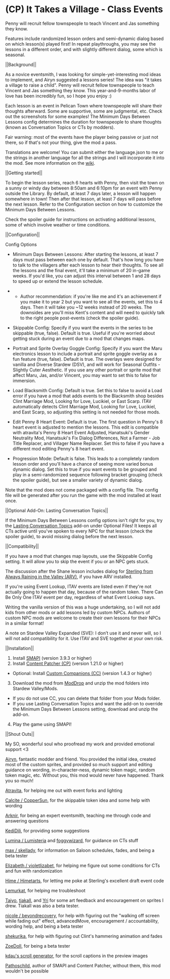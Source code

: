 # (CP) It Takes a Village - Class Events

Penny will recruit fellow townspeople to teach Vincent and Jas something they know.

Features include randomized lesson orders and semi-dynamic dialog based on which lesson(s) played first! In repeat playthroughs, you may see the lessons in a different order, and with slightly different dialog, some which is seasonal.

||Background||

As a novice eventsmith, I was looking for simple-yet-interesting mod ideas to implement, and Airyn suggested a lessons series! The idea was "it takes a village to raise a child". Penny will recruit fellow townspeople to teach Vincent and Jas something they know. This year-and-9-months labor of love has been incredibly fun, so I hope you enjoy :)

Each lesson is an event in Pelican Town where townspeople will share their thoughts afterward. Some are supportive, some are judgmental, etc. Check out the screenshots for some examples! The Minimum Days Between Lessons config determines the duration for townspeople to share thoughts (known as Conversation Topics or CTs by modders).

Fair warning: most of the events have the player being passive or just not there, so if that's not your thing, give the mod a pass.

Translations are welcome! You can submit either the language.json to me or the strings in another language for all the strings and I will incorporate it into the mod. See more information on the <a href="https://stardewvalleywiki.com/Modding:Translations">wiki</a>.


||Getting started||

To begin the lesson series, reach 6 hearts with Penny, then visit the town on a sunny or windy day between 8:50am and 6:10pm for an event with Penny outside the Library. By default, at least 7 days later, a lesson will happen somewhere in town! Then after that lesson, at least 7 days will pass before the next lesson. Refer to the Configuration section on how to customize the Minimum Days Between Lessons.


Check the spoiler guide for instructions on activating additional lessons, some of which involve weather or time conditions.


||Configuration||

Config Options

* Minimum Days Between Lessons: After starting the lessons, at least 7 days must pass between each one by default. That's how long you have to talk to the villagers after each lesson to hear their thoughts. To see all the lessons and the final event, it'll take a minimum of 20 in-game weeks. If you'd like, you can adjust this interval between 1 and 28 days to speed up or extend the lesson schedule.
* * Author recommendation: if you're like me and it's an achievement if you make it to year 2 but you want to see all the events, set this to 4 days. Then it will take you ~12 weeks instead of 20 weeks. The downsides are you'll miss Kent's content and will need to quickly talk to the right people post-events (check the spoiler guide).

* Skippable Config: Specify if you want the events in the series to be skippable (true, false). Default is true. Useful if you're worried about getting stuck during an event due to a mod that changes maps.

* Portrait and Sprite Overlay Goggle Config: Specify if you want the Maru electronics lesson to include a portrait and sprite goggle overlay as a fun feature (true, false). Default is true. The overlays were designed for vanilla and Diverse Stardew (DSV), and will work for Seasonal Outfits - Slightly Cuter Aesthetic. If you use any other portrait or sprite mod that affect Maru, Jas, and/or Vincent, you may want to set this to false for immersion.

* Load Blacksmith Config: Default is true. Set this to false to avoid a Load error if you have a mod that adds events to the Blacksmith shop besides Clint Marriage Mod, Looking for Love, Lucikiel, or East Scarp. ITAV automatically detects Clint Marriage Mod, Looking for Love, Lucikiel, and East Scarp, so adjusting this setting is not needed for those mods.

* Edit Penny 8 Heart Event: Default is true. The first question in Penny's 8 heart event is adjusted to mention the lessons. This edit is compatible with atravita's Penny 8 Heart Event Adjusted, Hanatsuki's Gender Neutrality Mod, Hanatsuki's Fix Dialog Differences, Not a Farmer - Job Title Replacer, and Villager Name Replacer. Set this to false if you have a different mod editing Penny's 8 heart event.

* Progression Mode: Default is false. This leads to a completely random lesson order and you'll have a chance of seeing more varied bonus dynamic dialog. Set this to true if you want events to be grouped and play in a semi-randomized sequence following bracket grouping (check the spoiler guide), but see a smaller variety of dynamic dialog.

Note that the mod does not come packaged with a config file. The config file will be generated after you run the game with the mod installed at least once.


||Optional Add-On: Lasting Conversation Topics||

If the Minimum Days Between Lessons config options isn't right for you, try the <a href="https://www.nexusmods.com/stardewvalley/mods/14377">Lasting Conversation Topics</a> add-on under Optional Files! It keeps all CTs active until you've spoken to every NPC for that lesson (check the spoiler guide), to avoid missing dialog before the next lesson.


||Compatibility||

If you have a mod that changes map layouts, use the Skippable Config setting. It will allow you to skip the event if you or an NPC gets stuck.

The discussion after the Shane lesson includes dialog for <a href="https://www.nexusmods.com/stardewvalley/mods/9999">Sterling from Always Raining in the Valley (ARV)</a>, if you have ARV installed.

If you're using Event Lookup, ITAV events are listed even if they're not actually going to happen that day, because of the random token. There Can Be Only One ITAV event per day, regardless of what Event Lookup says.

Writing the vanilla version of this was a huge undertaking, so I will not add kids from other mods or add lessons led by custom NPCs. Authors of custom NPC mods are welcome to create their own lessons for their NPCs in a similar format!

A note on Stardew Valley Expanded (SVE): I don’t use it and never will, so I will not add compatibility for it. Use ITAV and SVE together at your own risk.


||Installation||

1. Install <a href="https://www.nexusmods.com/stardewvalley/mods/2400">SMAPI</a> (version 3.9.3 or higher)
2. Install <a href="https://www.nexusmods.com/stardewvalley/mods/1915">Content Patcher (CP)</a> (version 1.21.0 or higher)
- Optional: Install <a href="https://www.nexusmods.com/stardewvalley/mods/8626">Custom Companions (CC)</a> (version 1.4.3 or higher)
3. Download the mod from <a href="https://www.moddrop.com/stardew-valley/mods/1489386-it-takes-a-village-class-events">ModDrop</a> and unzip the mod folders into Stardew Valley/Mods.
- If you do not use CC, you can delete that folder from your Mods folder.
- If you use Lasting Conversation Topics and want the add-on to override the Minimum Days Between Lessons setting, download and unzip the add-on.
4. Play the game using SMAPI!


||Shout Outs||

My SO, wonderful soul who proofread my work and provided emotional support <3

<a href="https://www.nexusmods.com/stardewvalley/users/70148453?tab=user+files">Airyn</a>, fantastic modder and friend. You provided the initial idea, created most of the custom sprites, and provided so much support and editing guidance on wording, in-character-ness, dynamic token magic, random token magic, etc. Without you, this mod would never have happened. Thank you so much!

<a href ="https://www.nexusmods.com/stardewvalley/users/116553368?tab=user+files">Atravita</a>, for helping me out with event forks and lighting

<a href ="https://www.nexusmods.com/stardewvalley/users/114762643?tab=user+files">Calcite / CopperSun</a>, for the skippable token idea and some help with wording

<a href ="https://www.nexusmods.com/stardewvalley/users/92469153?tab=user+files">Arknir</a>, for being an expert eventsmith, teaching me through code and answering questions

<a href ="https://www.moddrop.com/stardew-valley/profile/225898/mods">KediDili</a>, for providing some suggestions

<a href ="https://www.nexusmods.com/stardewvalley/users/5575844?tab=user+files">Lumina / Lumisteria</a> and <a href ="https://www.nexusmods.com/stardewvalley/users/48380238?tab=user+files">foggywizard</a>, for guidance on CTs stuff

<a href ="https://www.nexusmods.com/stardewvalley/users/95265773?tab=user+files">max / skellady</a>, for information on Saloon schedules, fades, and being a beta tester

<a href ="https://www.nexusmods.com/stardewvalley/users/120958053?tab=user+files">Elizabeth / violetlizabet</a>, for helping me figure out some conditions for CTs and fun with randomization

<a href ="https://www.nexusmods.com/stardewvalley/users/108124018?tab=user+files">Hime / Himetarts</a>, for letting me poke at Sterling's excellent draft event code

<a href="https://www.nexusmods.com/stardewvalley/users/68088657?tab=user+files">Lemurkat</a>, for helping me troubleshoot

<a href="https://www.nexusmods.com/stardewvalley/users/92060238?tab=user+files">Taiyo</a>, <a href ="https://www.nexusmods.com/stardewvalley/users/112768378?tab=user+files">tiakall</a>, and <a href="https://www.nexusmods.com/stardewvalley/users/2893756?tab=user+files">Yri</a> for some art feedback and encouragement on sprites I drew. Tiakall was also a beta tester.

<a href="https://www.nexusmods.com/stardewvalley/users/104804993?tab=user+files">nicole / beyondrecovery</a>, for help with figuring out the "walking off screen while fading out" effect, advancedMove, encouragement / accountability, wording help, and being a beta tester

<a href="https://www.nexusmods.com/stardewvalley/users/69153238?tab=user+files">shekurika</a>, for help with figuring out Clint's hammering animation and fades

<a href="https://www.nexusmods.com/stardewvalley/users/7439530?tab=user+files">ZoeDoll</a>, for being a beta tester

<a href="https://www.kdau.com/scrollish/">kdau's scroll generator</a>, for the scroll captions in the preview images

<a href="https://www.nexusmods.com/stardewvalley/users/1552317?tab=user+files">Pathoschild</a>, author of SMAPI and Content Patcher, without them, this mod wouldn't be possible